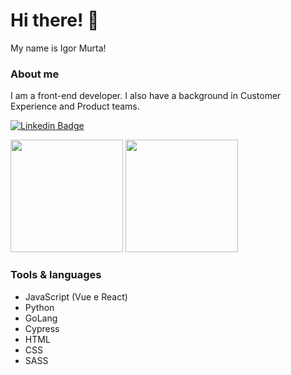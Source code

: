 # Hi there! 👋

My name is Igor Murta!

### About me

I am a front-end developer. 
I also have a background in Customer Experience and Product teams. 

[![Linkedin Badge](https://img.shields.io/badge/-LinkedIn-blue?style=flat-square&logo=Linkedin&logoColor=white&link=https://www.linkedin.com/in/igormurta/)](https://www.linkedin.com/in/igormurta/)

<img height="180em" src="https://github-readme-stats.vercel.app/api?username=igormurta7&show_icons=true&theme=dracula&include_all_commits=true&count_private=true"/>
<img height="180em" src="https://github-readme-stats.vercel.app/api/top-langs/?username=igormurta7&layout=compact&langs_count=7&theme=dracula"/>

### Tools & languages

- JavaScript (Vue e React)
- Python
- GoLang
- Cypress
- HTML
- CSS
- SASS

